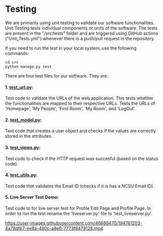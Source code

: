 # Testing

We are primarily using unit testing to validate our software functionalities. Unit Testing tests individual components or units of the software. The tests are present in the "/src/tests" folder and are triggered using GitHub actions ("Unit_Tests.yml") whenever there is a push/pull request in the repository. 

If you need to run the test in your local system, use the following commands:

```
cd src
python manage.py test 
```

There are four test files for our software. They are:

#### 1. [test_url.py](https://github.com/rohitgeddam/FindMyRoomie/blob/README---Arun/src/tests/test_url.py):
Test code to validate the URLs of the web application. This tests whether the functionalities are mapped to their respective URLs. Tests the URLs of 'Homepage', 'My People', 'Find Room', 'My Room', and 'LogOut'.

#### 2. [test_model.py](https://github.com/rohitgeddam/FindMyRoomie/blob/README---Arun/src/tests/test_model.py):
Test code that creates a user object and checks if the values are correctly stored in the attributes.

#### 3. [test_views.py](https://github.com/rohitgeddam/FindMyRoomie/blob/README---Arun/src/tests/test_views.py):
Test code to check if the HTTP request was succesful (based on the status code).

#### 4. [test_utils.py](https://github.com/rohitgeddam/FindMyRoomie/blob/README---Arun/src/tests/test_utils.py):
Test code that validates the Email ID (checks if it is has a NCSU Email ID). 

#### 5. Live Server Test Demo:
Test code to for live server test for Profile Edit Page and Profile Page. In order to run the test rename the 'liveserver.py' file to 'test_liveserver.py'.

https://user-images.githubusercontent.com/46688470/194781203-4a78dfb7-ee8a-480c-a8e6-7773f6479128.mp4


